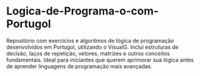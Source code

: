 # Logica-de-Programa-o-com-Portugol
Repositório com exercícios e algoritmos de lógica de programação desenvolvidos em Portugol, utilizando o VisualG. Inclui estruturas de decisão, laços de repetição, vetores, matrizes e outros conceitos fundamentais. Ideal para iniciantes que querem aprimorar sua lógica antes de aprender linguagens de programação mais avançadas.
